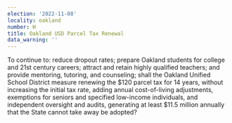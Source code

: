 ```yaml
---
election: '2022-11-08'
locality: oakland
number: H
title: Oakland USD Parcel Tax Renewal
data_warning: ''
---
```

To continue to: reduce dropout rates; prepare Oakland students for college and 21st century careers; attract and retain highly qualified teachers; and provide mentoring, tutoring, and counseling; shall the Oakland Unified School District measure renewing the $120 parcel tax for 14 years, without increasing the initial tax rate, adding annual cost-of-living adjustments, exemptions for seniors and specified low-income individuals, and independent oversight and audits, generating at least $11.5 million annually that the State cannot take away be adopted?
